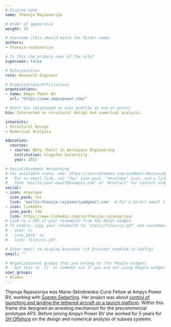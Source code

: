 ```yaml
---
# Display name
name: Thanuja Rajasooriya

# Order of appearance
weight: 15

# Username (this should match the folder name)
authors:
- thanuja-rajasooriya

# Is this the primary user of the site?
superuser: false

# Role/position
role: Research Engineer

# Organizations/Affiliations
organizations:
- name: Ampyx Power BV
  url: "https://www.ampyxpower.com/"

# Short bio (displayed in user profile at end of posts)
bio: Interested in structural design and numerical analysis.

interests:
- Structural Design
- Numerical Analysis

education:
  courses:
  - course: BEng (hons) in Aerospace Engineering
    institution: Kingston University
    year: 2011

# Social/Academic Networking
# For available icons, see: https://sourcethemes.com/academic/docs/widgets/#icons
#   For an email link, use "fas" icon pack, "envelope" icon, and a link in the
#   form "mailto:your-email@example.com" or "#contact" for contact widget.
social:
- icon: envelope
  icon_pack: fas
  link: 'mailto:thanuja.rajasooriya@gmail.com'  # For a direct email link, use "mailto:test@example.org".
- icon: linkedin
  icon_pack: fab
  link: https://www.linkedin.com/in/thanuja-rajasooriya/
# Link to a PDF of your resume/CV from the About widget.
# To enable, copy your resume/CV to `static/files/cv.pdf` and uncomment the lines below.  
# - icon: cv
#   icon_pack: ai
#   link: files/cv.pdf

# Enter email to display Gravatar (if Gravatar enabled in Config)
email: ""

# Organizational groups that you belong to (for People widget)
#   Set this to `[]` or comment out if you are not using People widget.  
user_groups:
- Alumni
---
```


Thanuja Rajasooriya was Marie-Skłodowska-Curie Fellow at Ampyx Power BV, working with [Soeren Sieberling](/authors/soeren-sieberling). Her project was about [control of launching and landing the tethered aircraft on a launch platform](/project/esr09/). Within this frame she designed an arresting mechanism for the precommercial prototype AP3. Before joining Ampyx Power BV she worked for 5 years for [2H Offshore](https://2hoffshore.com/) on the design and numerical analysis of subsea systems.
